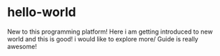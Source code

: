 # hello-world
New to this programming platform!
Here i am getting introduced to new world and this is good! 
i would like to explore more/
Guide is really awesome!
